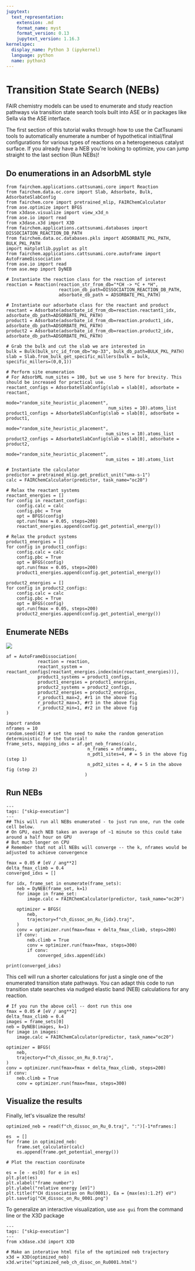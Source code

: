 ```yaml
---
jupytext:
  text_representation:
    extension: .md
    format_name: myst
    format_version: 0.13
    jupytext_version: 1.16.3
kernelspec:
  display_name: Python 3 (ipykernel)
  language: python
  name: python3
---
```


# Transition State Search (NEBs)

FAIR chemistry models can be used to enumerate and study reaction pathways via transition state search tools built into ASE or in packages like Sella via the ASE interface. 

The first section of this tutorial walks through how to use the CatTsunami tools to automatically enumerate a number of hypothetical initial/final configurations for various types of reactions on a heterogeneous catalyst surface. If you already have a NEB you're looking to optimize, you can jump straight to the last section (Run NEBs)!


## Do enumerations in an AdsorbML style

```{code-cell} ipython3
from fairchem.applications.cattsunami.core import Reaction
from fairchem.data.oc.core import Slab, Adsorbate, Bulk, AdsorbateSlabConfig
from fairchem.core import pretrained_mlip, FAIRChemCalculator
from ase.optimize import BFGS
from x3dase.visualize import view_x3d_n
from ase.io import read
from x3dase.x3d import X3D
from fairchem.applications.cattsunami.databases import DISSOCIATION_REACTION_DB_PATH
from fairchem.data.oc.databases.pkls import ADSORBATE_PKL_PATH, BULK_PKL_PATH
import matplotlib.pyplot as plt
from fairchem.applications.cattsunami.core.autoframe import AutoFrameDissociation
from ase.io import read
from ase.mep import DyNEB

# Instantiate the reaction class for the reaction of interest
reaction = Reaction(reaction_str_from_db="*CH -> *C + *H",
                    reaction_db_path=DISSOCIATION_REACTION_DB_PATH,
                    adsorbate_db_path = ADSORBATE_PKL_PATH)
```

```{code-cell} ipython3
# Instantiate our adsorbate class for the reactant and product
reactant = Adsorbate(adsorbate_id_from_db=reaction.reactant1_idx, adsorbate_db_path=ADSORBATE_PKL_PATH)
product1 = Adsorbate(adsorbate_id_from_db=reaction.product1_idx, adsorbate_db_path=ADSORBATE_PKL_PATH)
product2 = Adsorbate(adsorbate_id_from_db=reaction.product2_idx, adsorbate_db_path=ADSORBATE_PKL_PATH)
```

```{code-cell} ipython3
# Grab the bulk and cut the slab we are interested in
bulk = Bulk(bulk_src_id_from_db="mp-33", bulk_db_path=BULK_PKL_PATH)
slab = Slab.from_bulk_get_specific_millers(bulk = bulk, specific_millers=(0,0,1))
```

```{code-cell} ipython3
# Perform site enumeration
# For AdsorbML num_sites = 100, but we use 5 here for brevity. This should be increased for practical use.
reactant_configs = AdsorbateSlabConfig(slab = slab[0], adsorbate = reactant,
                                       mode="random_site_heuristic_placement",
                                       num_sites = 10).atoms_list
product1_configs = AdsorbateSlabConfig(slab = slab[0], adsorbate = product1,
                                      mode="random_site_heuristic_placement",
                                      num_sites = 10).atoms_list
product2_configs = AdsorbateSlabConfig(slab = slab[0], adsorbate = product2,
                                      mode="random_site_heuristic_placement",
                                      num_sites = 10).atoms_list
```

```{code-cell} ipython3
# Instantiate the calculator
predictor = pretrained_mlip.get_predict_unit("uma-s-1")
calc = FAIRChemCalculator(predictor, task_name="oc20")
```

```{code-cell} ipython3
# Relax the reactant systems
reactant_energies = []
for config in reactant_configs:
    config.calc = calc
    config.pbc = True
    opt = BFGS(config)
    opt.run(fmax = 0.05, steps=200)
    reactant_energies.append(config.get_potential_energy())
```

```{code-cell} ipython3
# Relax the product systems
product1_energies = []
for config in product1_configs:
    config.calc = calc
    config.pbc = True
    opt = BFGS(config)
    opt.run(fmax = 0.05, steps=200)
    product1_energies.append(config.get_potential_energy())
```

```{code-cell} ipython3
product2_energies = []
for config in product2_configs:
    config.calc = calc
    config.pbc = True
    opt = BFGS(config)
    opt.run(fmax = 0.05, steps=200)
    product2_energies.append(config.get_potential_energy())
```

## Enumerate NEBs

![](dissociation_scheme.png)

```{code-cell} ipython3
af = AutoFrameDissociation(
            reaction = reaction,
            reactant_system = reactant_configs[reactant_energies.index(min(reactant_energies))],
            product1_systems = product1_configs,
            product1_energies = product1_energies,
            product2_systems = product2_configs,
            product2_energies = product2_energies,
            r_product1_max=2, #r1 in the above fig
            r_product2_max=3, #r3 in the above fig
            r_product2_min=1, #r2 in the above fig
)
```

```{code-cell} ipython3
import random
nframes = 10
random.seed(42) # set the seed to make the random generation deterministic for the tutorial!
frame_sets, mapping_idxs = af.get_neb_frames(calc,
                               n_frames = nframes,
                               n_pdt1_sites=4, # = 5 in the above fig (step 1)
                               n_pdt2_sites = 4, # = 5 in the above fig (step 2)
                              )
```

## Run NEBs

```{code-cell} ipython3
---
tags: ["skip-execution"]
---
## This will run all NEBs enumerated - to just run one, run the code cell below.
# On GPU, each NEB takes an average of ~1 minute so this could take around a half hour on GPU
# But much longer on CPU
# Remember that not all NEBs will converge -- the k, nframes would be adjusted to achieve convergence

fmax = 0.05 # [eV / ang**2]
delta_fmax_climb = 0.4
converged_idxs = []

for idx, frame_set in enumerate(frame_sets):
    neb = DyNEB(frame_set, k=1)
    for image in frame_set:
        image.calc = FAIRChemCalculator(predictor, task_name="oc20")
        
    optimizer = BFGS(
        neb,
        trajectory=f"ch_dissoc_on_Ru_{idx}.traj",
    )
    conv = optimizer.run(fmax=fmax + delta_fmax_climb, steps=200)
    if conv:
        neb.climb = True
        conv = optimizer.run(fmax=fmax, steps=300)
        if conv:
            converged_idxs.append(idx)
            
print(converged_idxs)
```

This cell will run a shorter calculations for just a single one of the enumerated transition state pathways. You can adapt this code to run transition state searches via nudged elastic band (NEB) calculations for any reaction.

```{code-cell} ipython3
# If you run the above cell -- dont run this one
fmax = 0.05 # [eV / ang**2]
delta_fmax_climb = 0.4
images = frame_sets[0]
neb = DyNEB(images, k=1)
for image in images:
    image.calc = FAIRChemCalculator(predictor, task_name="oc20")

optimizer = BFGS(
    neb,
    trajectory=f"ch_dissoc_on_Ru_0.traj",
)
conv = optimizer.run(fmax=fmax + delta_fmax_climb, steps=200)
if conv:
    neb.climb = True
    conv = optimizer.run(fmax=fmax, steps=300)
```

## Visualize the results

Finally, let's visualize the results!

```{code-cell} ipython3
optimized_neb = read(f"ch_dissoc_on_Ru_0.traj", ":")[-1*nframes:]
```

```{code-cell} ipython3
es  = []
for frame in optimized_neb:
    frame.set_calculator(calc)
    es.append(frame.get_potential_energy())
```

```{code-cell} ipython3
# Plot the reaction coordinate

es = [e - es[0] for e in es]
plt.plot(es)
plt.xlabel("frame number")
plt.ylabel("relative energy [eV]")
plt.title(f"CH dissociation on Ru(0001), Ea = {max(es):1.2f} eV")
plt.savefig("CH_dissoc_on_Ru_0001.png")
```

To generalize an interactive visualization, use `ase gui` from the command line or the X3D package
```{code-cell} ipython3
---
tags: ["skip-execution"]
---
from x3dase.x3d import X3D

# Make an interative html file of the optimized neb trajectory
x3d = X3D(optimized_neb)
x3d.write("optimized_neb_ch_disoc_on_Ru0001.html")
```
